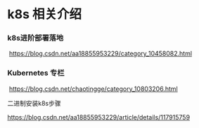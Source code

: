 # k8s 相关介绍

### 	k8s进阶部署落地

​	https://blog.csdn.net/aa18855953229/category_10458082.html

### 	Kubernetes 专栏

​	https://blog.csdn.net/chaotingge/category_10803206.html

二进制安装k8s步骤

https://blog.csdn.net/aa18855953229/article/details/117915759

 